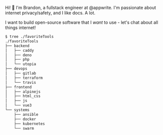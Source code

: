 Hi! :wave: I'm Brandon, a fullstack engineer at @appwrite. I'm passionate about internet privacy/safety, and I like docs. A lot.

I want to build open-source software that I _want_ to use - let's chat about all things internet!
```bash
$ tree ./favoriteTools  
./favoriteTools
├── backend
│   ├── caddy
│   ├── deno
│   ├── php
│   └── utopia
├── devops
│   ├── gitlab
│   ├── terraform
│   └── travis
├── frontend
│   ├── alpinejs
│   ├── html_css
│   ├── js
│   └── vue3
└── systems
    ├── ansible
    ├── docker
    ├── kubernetes
    └── swarm

```
